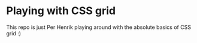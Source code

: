 # Playing with CSS grid

This repo is just Per Henrik playing around with the absolute basics of CSS grid :)

